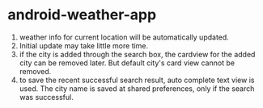 # android-weather-app
1. weather info for current location will be automatically updated.
2. Initial update may take little more time. 
3. if the city is added through the search box, the cardview for the added city can be removed later. But default city's card view cannot be removed.
4. to save the recent successful search result, auto complete text view is used. The city name is saved at shared preferences, only if the search was successful.

